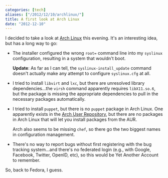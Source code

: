 ```yaml
---
categories: [tech]
aliases: ["/2012/12/10/archlinux/"]
title: A first look at Arch Linux
date: "2012-12-10"
---
```


I decided to take a look at [Arch Linux][] this evening.  It's an
interesting idea, but has a long way to go:

- The installer configured the wrong `root=` command line into my
  `syslinux` configuration, resulting in a system that wouldn't boot.

  **Update**: As far as I can tell, the `syslinux-install_update`
  command doesn't actually make any attempt to configure
  `syslinux.cfg` at all.

- I tried to install `libvirt` and `lxc`, but there are unresolved
  library dependencies...the `virsh` command apparently requires
  `libX11.so.6`, but the package is missing the appropriate
  dependencies to pull in the necessary packages automatically.

- I tried to install `puppet`, but there is no `puppet` package in
  Arch Linux.  One apparently exists in the [Arch User
  Repository][AUR], but there are no packages in Arch Linux that will
  let you install packages from the AUR.

  Arch also seems to be missing `chef`, so there go the two biggest
  names in configuration management.

- There's no way to report bugs without first registering with the bug
  tracking system...and there's no federated login (e.g., with Google,
  Facebook, Twitter, OpenID, etc), so this would be Yet Another
  Account to remember.

So, back to Fedora, I guess.

[Arch Linux]: https://www.archlinux.org/
[AUR]: https://aur.archlinux.org/

